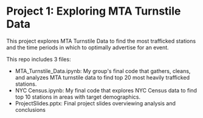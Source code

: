 # Project 1: Exploring MTA Turnstile Data

This project explores MTA Turnstile Data to find the most trafficked stations and the time periods in which to optimally advertise for an event.

This repo includes 3 files:

- MTA_Turnstile_Data.ipynb: My group's final code that gathers, cleans, and analyzes MTA turnstile data to find top 20 most heavily trafficked stations.
- NYC Census.ipynb: My final code that explores NYC Census data to find top 10 stations in areas with target demographics.
- ProjectSlides.pptx: Final project slides overviewing analysis and conclusions
